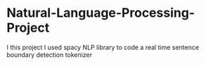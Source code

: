 # Natural-Language-Processing-Project
I this project I used spacy NLP library to code a real time sentence boundary detection tokenizer
